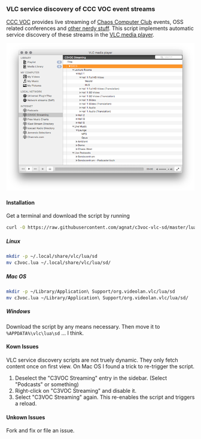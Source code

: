 ### VLC service discovery of CCC VOC event streams

[CCC VOC](https://github.com/voc) provides live streaming of [Chaos Computer Club](https://www.ccc.de/en/) events, OSS related conferences and [other nerdy stuff](https://streaming.media.ccc.de). This script implements automatic service discovery of these streams in the [VLC media player](http://www.videolan.org/vlc/index.html).

![VLC Screenshot Mac](doc/images/vlc_c3voc_sd_macosx.png)

#### Installation

Get a terminal and download the script by running

````bash
curl -O https://raw.githubusercontent.com/agnat/c3voc-vlc-sd/master/lua/sd/c3voc.lua
````

##### Linux

````bash
mkdir -p ~/.local/share/vlc/lua/sd
mv c3voc.lua ~/.local/share/vlc/lua/sd/
````

##### Mac OS

````bash
mkdir -p ~/Library/Application\ Support/org.videolan.vlc/lua/sd
mv c3voc.lua ~/Library/Application\ Support/org.videolan.vlc/lua/sd/
````

##### Windows

Download the script by any means necessary. Then move it to `%APPDATA%\vlc\lua\sd` ... I think.

#### Kown Issues

VLC service discovery scripts are not truely dynamic. They only fetch content once on first view. On Mac OS I found a trick to re-trigger the script.

1. Deselect the "C3VOC Streaming" entry in the sidebar. (Select "Podcasts" or something)
1. Right-click on "C3VOC Streaming" and disable it.
1. Select "C3VOC Streaming" again. This re-enables the script and triggers a reload.

#### Unkown Issues

Fork and fix or file an issue.

